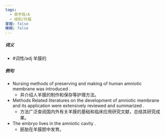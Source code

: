 ```yaml
---
tags:
  - 首字母/A
  - 级别/托福
掌握: false
模糊: false
---
```

##### 词义
- #词性/adj  羊膜的
##### 例句
- Nursing methods of preserving and making of human amniotic membrane was introduced .
	- 并介绍人羊膜的制作和保存等护理方法。
- Methods Related literatures on the development of amniotic membrane and its application were extensively reviewed and summarized .
	- 方法广泛查阅国内外有关羊膜的基础和临床应用研究文献，总结其研究成果。
- The embryo lives in the amniotic cavity .
	- 胚胎在羊膜腔中发育。
